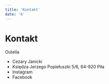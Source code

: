 ```yaml
---
title: 'Kontakt'
date: '6'
---
```

# Kontakt

Outella

- Cezary Janicki
- Księdza Jerzego Popiełuszki 5/6, 64-920 Piła
- Instagram   
- Facebook